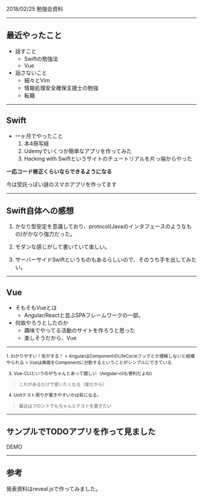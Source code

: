 2018/02/25 勉強会資料

---

## 最近やったこと

* 話すこと
  - Swiftの勉強法
  - Vue
* 話さないこと
  - 細々とVim
  - 情報処理安全確保支援士の勉強
  - 転職

---

## Swift


* 一ヶ月でやったこと
  1. 本4冊写経
  2. Udemyでいくつか簡単なアプリを作ってみた
  3. Hacking with Swiftというサイトのチュートリアルを片っ端からやった

__一応コード修正くらいならできるようになる__

今は受託っぽい謎のスマホアプリを作ってます

---

## Swift自体への感想

1. かなり型安定を意識しており、protocol(Javaのインタフェースのようなもの)がかなり強力だった。

2. モダンな感じがして書いていて楽しい。

3. サーバーサイドSwiftというものもあるらしいので、そのうち手を出してみたい。


---

## Vue

* そもそもVueとは
  - Angular/Reactと並ぶSPAフレームワークの一部。
* 何故やろうとしたのか
  - 趣味でやってる活動のサイトを作ろうと思った
  - 楽しそうだから、Vue

---

<small>
1.  わかりやすい！気がする！
>   AngularはComponentのLifeCycleフックとか理解しないと結構やられる
>   Vueは画面をComponentに分割するということがシンプルにできている

3. Vue-CLIというのがちゃんとあって嬉しい（Angular-cliも便利だよね)
> これがあるだけで使いたくなる（楽だから）

4. Unitテスト周りが書きやすいかは気になる。
> 最近はフロントでもちゃんとテストを書きたい

</small>

---

## サンプルでTODOアプリを作って見ました

DEMO

---

## 参考

発表資料はreveal.jsで作ってみました。
